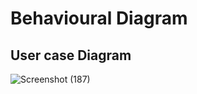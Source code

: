 # Behavioural Diagram

## User case Diagram
![Screenshot (187)](https://user-images.githubusercontent.com/86046024/130255158-b5f3e853-c5cf-4c35-a446-131c53b0812f.png)
